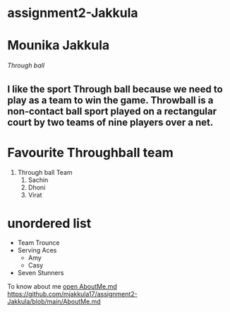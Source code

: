 # assignment2-Jakkula
# Mounika Jakkula
###### Through ball
I like the sport **Through ball** because we need to play as a team to win the game. Throwball is a non-contact ball **sport** played on a rectangular court by two teams of nine players over a net.
----
# Favourite Throughball team
1. Through ball Team
    1. Sachin
    2. Dhoni
    3. Virat

# unordered list
* Team Trounce
* Serving Aces
    * Amy
    * Casy
* Seven Stunners

 To know about me [open AboutMe.md](AboutMe.md)
 https://github.com/mjakkula17/assignment2-Jakkula/blob/main/AboutMe.md